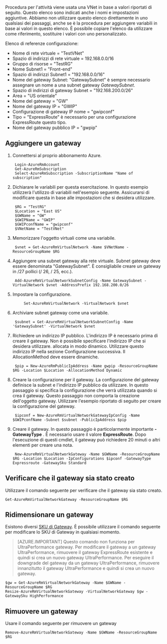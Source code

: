 Procedura per l'attività viene usata una VNet in base a valori riportati di seguito. Questo elenco sono indicati anche i nomi e impostazioni aggiuntive. Abbiamo non utilizzare questo elenco direttamente in uno qualsiasi dei passaggi, anche se è la procedura per aggiungere variabili in base ai valori in questo elenco. È possibile copiare l'elenco da utilizzare come riferimento, sostituire i valori con uno personalizzato.

Elenco di referenze configurazione:
    
- Nome di rete virtuale = "TestVNet"
- Spazio di indirizzi di rete virtuale = 192.168.0.0/16
- Gruppo di risorse = "TestRG"
- Nome Subnet1 = "Front-end" 
- Spazio di indirizzi Subnet1 = "192.168.0.0/16"
- Nome del gateway Subnet: "GatewaySubnet" è sempre necessario assegnare un nome a una subnet gateway *GatewaySubnet*.
- Spazio di indirizzi di gateway Subnet = "192.168.200.0/26"
- Area = "US orientale"
- Nome del gateway = "GW"
- Nome del gateway IP = "GWIP"
- Configurazione di gateway IP nome = "gwipconf"
-  Tipo = "ExpressRoute" è necessario per una configurazione ExpressRoute questo tipo.
- Nome del gateway pubblico IP = "gwpip"


## <a name="add-a-gateway"></a>Aggiungere un gateway

1. Connettersi al proprio abbonamento Azure. 

        Login-AzureRmAccount
        Get-AzureRmSubscription 
        Select-AzureRmSubscription -SubscriptionName "Name of subscription"

2. Dichiarare le variabili per questa esercitazione. In questo esempio utilizzerà l'utilizzo di variabili nell'esempio seguente. Assicurarsi di modificare questa in base alle impostazioni che si desidera utilizzare. 
        
        $RG = "TestRG"
        $Location = "East US"
        $GWName = "GW"
        $GWIPName = "GWIP"
        $GWIPconfName = "gwipconf"
        $VNetName = "TestVNet"

3. Memorizzare l'oggetto virtuali come una variabile.

        $vnet = Get-AzureRmVirtualNetwork -Name $VNetName -ResourceGroupName $RG

4. Aggiungere una subnet gateway alla rete virtuale. Subnet gateway deve essere denominata "GatewaySubnet". È consigliabile creare un gateway in /27 pollici (/ 26, / 25, ecc.).
            
        Add-AzureRmVirtualNetworkSubnetConfig -Name GatewaySubnet -VirtualNetwork $vnet -AddressPrefix 192.168.200.0/26

5. Impostare la configurazione.

            Set-AzureRmVirtualNetwork -VirtualNetwork $vnet

6. Archiviare subnet gateway come una variabile.

        $subnet = Get-AzureRmVirtualNetworkSubnetConfig -Name 'GatewaySubnet' -VirtualNetwork $vnet

7. Richiedere un indirizzo IP pubblico. L'indirizzo IP è necessario prima di creare il gateway. Non è possibile specificare l'indirizzo IP che si desidera utilizzare. allocata in modo dinamico. Utilizzare questo indirizzo IP nella sezione Configurazione successiva. Il AllocationMethod deve essere dinamiche.

        $pip = New-AzureRmPublicIpAddress -Name gwpip -ResourceGroupName $RG -Location $Location -AllocationMethod Dynamic

8. Creare la configurazione per il gateway. La configurazione del gateway definisce la subnet e l'indirizzo IP pubblico da utilizzare. In questo passaggio si specifica la configurazione che verrà utilizzata quando si crea il gateway. Questo passaggio non comporta la creazione dell'oggetto gateway. Utilizzare l'esempio riportato di seguito per creare la configurazione del gateway. 

        $ipconf = New-AzureRmVirtualNetworkGatewayIpConfig -Name $GWIPconfName -Subnet $subnet -PublicIpAddress $pip

9. Creare il gateway. In questo passaggio è particolarmente importante **-GatewayType** . È necessario usare il valore **ExpressRoute**. Dopo l'esecuzione di questi cmdlet, il gateway può richiedere 20 minuti o altri elementi per creare una nota.

        New-AzureRmVirtualNetworkGateway -Name $GWName -ResourceGroupName $RG -Location $Location -IpConfigurations $ipconf -GatewayType Expressroute -GatewaySku Standard

## <a name="verify-the-gateway-was-created"></a>Verificare che il gateway sia stato creato

Utilizzare il comando seguente per verificare che il gateway sia stato creato.

    Get-AzureRmVirtualNetworkGateway -ResourceGroupName $RG

## <a name="resize-a-gateway"></a>Ridimensionare un gateway

Esistono diversi [SKU di Gateway](../articles/expressroute/expressroute-about-virtual-network-gateways.md). È possibile utilizzare il comando seguente per modificare lo SKU di Gateway in qualsiasi momento.

>[AZURE.IMPORTANT] Questo comando non funziona per UltraPerformance gateway. Per modificare il gateway a un gateway UltraPerformance, rimuovere il gateway ExpressRoute esistente e quindi si crea un nuovo gateway UltraPerformance. Per eseguire il downgrade del gateway da un gateway UltraPerformance, rimuovere innanzitutto il gateway UltraPerformance e quindi si crea un nuovo gateway.

    $gw = Get-AzureRmVirtualNetworkGateway -Name $GWName -ResourceGroupName $RG
    Resize-AzureRmVirtualNetworkGateway -VirtualNetworkGateway $gw -GatewaySku HighPerformance

## <a name="remove-a-gateway"></a>Rimuovere un gateway

Usare il comando seguente per rimuovere un gateway

    Remove-AzureRmVirtualNetworkGateway -Name $GWName -ResourceGroupName $RG  
